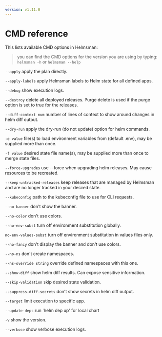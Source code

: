 ```yaml
---
version: v1.11.0
---
```


# CMD reference

This lists available CMD options in Helmsman:

> you can find the CMD options for the version you are using by typing: `helmsman -h` or `helmsman --help`

  `--apply`
        apply the plan directly.

  `--apply-labels`
        apply Helmsman labels to Helm state for all defined apps.

  `--debug`
        show execution logs.

  `--destroy`
        delete all deployed releases. Purge delete is used if the purge option is set to true for the releases.

  `--diff-context num`
        number of lines of context to show around changes in helm diff output.

  `--dry-run`
        apply the dry-run (do not update) option for helm commands.

  `-e value`
        file(s) to load environment variables from (default .env), may be supplied more than once.

  `-f value`
        desired state file name(s), may be supplied more than once to merge state files.

  `--force-upgrades`
        use --force when upgrading helm releases. May cause resources to be recreated.  

  `--keep-untracked-releases`
        keep releases that are managed by Helmsman and are no longer tracked in your desired state.

  `--kubeconfig`
        path to the kubeconfig file to use for CLI requests.

  `--no-banner`
        don't show the banner.

  `--no-color`
        don't use colors.

  `--no-env-subst`
        turn off environment substitution globally.

  `no-env-values-subst`
        turn off environment substitution in values files only.      

  `--no-fancy`
        don't display the banner and don't use colors.

  `--no-ns`
        don't create namespaces.

  `--ns-override string`
        override defined namespaces with this one.

  `--show-diff`
        show helm diff results. Can expose sensitive information.

  `--skip-validation`
        skip desired state validation.

  `--suppress-diff-secrets`
        don't show secrets in helm diff output.

  `--target`
        limit execution to specific app.

  `--update-deps`
        run 'helm dep up' for local chart     

  `-v`    show the version.

  `--verbose`
        show verbose execution logs.
